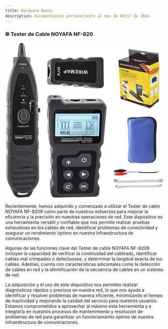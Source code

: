 ```yaml
---
title: Hardware Nuevo
description: Documentacion perteneciente al mes de Abril de 2024.
---
```

### 🌐 Tester de Cable NOYAFA NF-820 

![Tester de Cable NOYAFA NF-820](/src/assets/Abril/Tester_NF-8209.jpg "Tester de Cable NOYAFA NF-820")

Recientemente, hemos adquirido y comenzado a utilizar el Tester de cable NOYAFA NF-8209 como parte de nuestros esfuerzos para mejorar la eficiencia y la precisión en nuestras operaciones de red. Este dispositivo es una herramienta versátil y confiable que nos permite realizar pruebas exhaustivas en los cables de red, identificar problemas de conectividad y asegurar un rendimiento óptimo en nuestra infraestructura de comunicaciones.

Algunas de las funciones clave del Tester de cable NOYAFA NF-8209 incluyen la capacidad de verificar la continuidad del cableado, identificar cables mal crimpados o defectuosos, y determinar la longitud exacta de los cables. Además, cuenta con características adicionales como la detección de cables en red y la identificación de la secuencia de cables en un sistema de red.

La adquisición y el uso de este dispositivo nos permiten realizar diagnósticos rápidos y precisos en nuestra red, lo que nos ayuda a identificar y resolver problemas de manera eficiente, minimizando el tiempo de inactividad y mejorando la calidad del servicio para nuestros usuarios. Estamos comprometidos a aprovechar al máximo esta herramienta y a integrarla en nuestros procesos de mantenimiento y resolución de problemas de red para garantizar un funcionamiento óptimo de nuestra infraestructura de comunicaciones.

